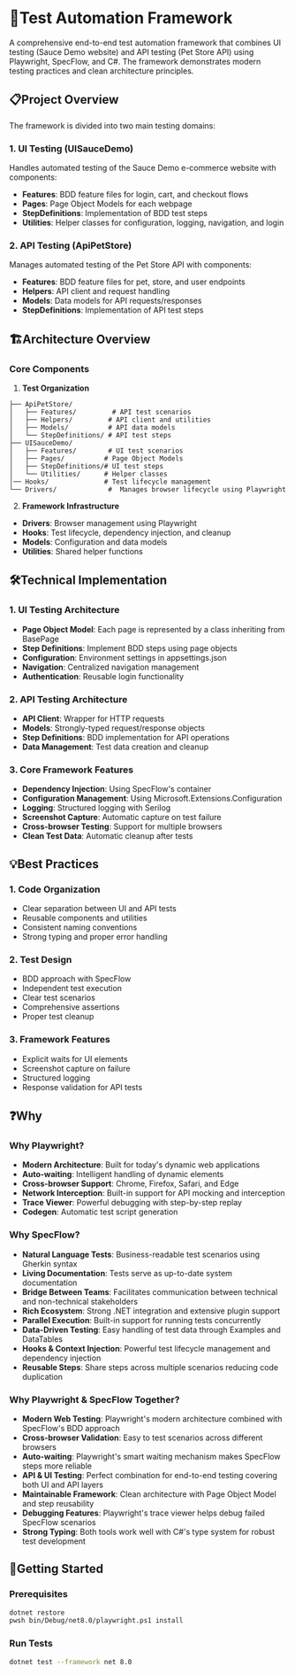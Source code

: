 ﻿# 🎯Test Automation Framework

A comprehensive end-to-end test automation framework that combines UI testing (Sauce Demo website) and API testing (Pet Store API) using Playwright, SpecFlow, and C#. The framework demonstrates modern testing practices and clean architecture principles.

## 📋Project Overview

The framework is divided into two main testing domains:

### 1. UI Testing (UISauceDemo)
Handles automated testing of the Sauce Demo e-commerce website with components:
- **Features**: BDD feature files for login, cart, and checkout flows
- **Pages**: Page Object Models for each webpage
- **StepDefinitions**: Implementation of BDD test steps
- **Utilities**: Helper classes for configuration, logging, navigation, and login

### 2. API Testing (ApiPetStore)
Manages automated testing of the Pet Store API with components:
- **Features**: BDD feature files for pet, store, and user endpoints
- **Helpers**: API client and request handling
- **Models**: Data models for API requests/responses
- **StepDefinitions**: Implementation of API test steps

## 🏗️Architecture Overview

### Core Components
1. **Test Organization**
```
├── ApiPetStore/
│   ├── Features/         # API test scenarios
│   ├── Helpers/         # API client and utilities
│   ├── Models/          # API data models
│   └── StepDefinitions/ # API test steps
├── UISauceDemo/
│   ├── Features/        # UI test scenarios
│   ├── Pages/          # Page Object Models
│   ├── StepDefinitions/# UI test steps
│   └── Utilities/      # Helper classes
│── Hooks/              # Test lifecycle management
└── Drivers/             #  Manages browser lifecycle using Playwright
```

2. **Framework Infrastructure**
- **Drivers**: Browser management using Playwright
- **Hooks**: Test lifecycle, dependency injection, and cleanup
- **Models**: Configuration and data models
- **Utilities**: Shared helper functions

## 🛠️Technical Implementation

### 1. UI Testing Architecture
- **Page Object Model**: Each page is represented by a class inheriting from BasePage
- **Step Definitions**: Implement BDD steps using page objects
- **Configuration**: Environment settings in appsettings.json
- **Navigation**: Centralized navigation management
- **Authentication**: Reusable login functionality

### 2. API Testing Architecture
- **API Client**: Wrapper for HTTP requests
- **Models**: Strongly-typed request/response objects
- **Step Definitions**: BDD implementation for API operations
- **Data Management**: Test data creation and cleanup

### 3. Core Framework Features
- **Dependency Injection**: Using SpecFlow's container
- **Configuration Management**: Using Microsoft.Extensions.Configuration
- **Logging**: Structured logging with Serilog
- **Screenshot Capture**: Automatic capture on test failure
- **Cross-browser Testing**: Support for multiple browsers
- **Clean Test Data**: Automatic cleanup after tests

## 💡Best Practices

### 1. Code Organization
- Clear separation between UI and API tests
- Reusable components and utilities
- Consistent naming conventions
- Strong typing and proper error handling

### 2. Test Design
- BDD approach with SpecFlow
- Independent test execution
- Clear test scenarios
- Comprehensive assertions
- Proper test cleanup

### 3. Framework Features
- Explicit waits for UI elements
- Screenshot capture on failure
- Structured logging
- Response validation for API tests
## ❓Why

### Why Playwright?

- **Modern Architecture**: Built for today's dynamic web applications
- **Auto-waiting**: Intelligent handling of dynamic elements
- **Cross-browser Support**: Chrome, Firefox, Safari, and Edge
- **Network Interception**: Built-in support for API mocking and interception
- **Trace Viewer**: Powerful debugging with step-by-step replay
- **Codegen**: Automatic test script generation
### Why SpecFlow?
- **Natural Language Tests**: Business-readable test scenarios using Gherkin syntax
- **Living Documentation**: Tests serve as up-to-date system documentation
- **Bridge Between Teams**: Facilitates communication between technical and non-technical stakeholders
- **Rich Ecosystem**: Strong .NET integration and extensive plugin support
- **Parallel Execution**: Built-in support for running tests concurrently
- **Data-Driven Testing**: Easy handling of test data through Examples and DataTables
- **Hooks & Context Injection**: Powerful test lifecycle management and dependency injection
- **Reusable Steps**: Share steps across multiple scenarios reducing code duplication

### Why Playwright & SpecFlow Together?
- **Modern Web Testing**: Playwright's modern architecture combined with SpecFlow's BDD approach
- **Cross-browser Validation**: Easy to test scenarios across different browsers
- **Auto-waiting**: Playwright's smart waiting mechanism makes SpecFlow steps more reliable
- **API & UI Testing**: Perfect combination for end-to-end testing covering both UI and API layers
- **Maintainable Framework**: Clean architecture with Page Object Model and step reusability
- **Debugging Features**: Playwright's trace viewer helps debug failed SpecFlow scenarios
- **Strong Typing**: Both tools work well with C#'s type system for robust test development
## 🚀Getting Started

### Prerequisites
```bash
dotnet restore
pwsh bin/Debug/net8.0/playwright.ps1 install
```
### Run Tests

```bash
dotnet test --framework net 8.0
```
